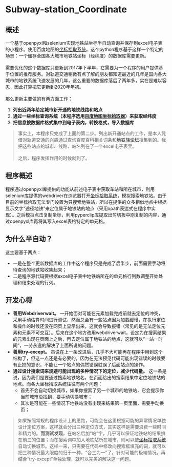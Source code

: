 # Subway-station_Coordinate
## 概述
一个基于openpyxl和selenium实现地铁站坐标半自动查询并保存到excel电子表的小程序。使用百度地图的[坐标拾取系统][1]。这个python程序基于这样一个特定的场景：一个储存全国各大城市地铁站坐标（经纬度）的数据库需要更新。<br> <br>
需要优化的这个数据库只更新到2017年下半年，它需要为一个程序的用户提供基于位置的推荐服务。对轨道交通稍微有点了解的朋友都知道最近的几年是国内各大城市的地铁系统飞速发展的几年，这么重要的数据库落后了两年多，实在是难以容忍，因此打算把它更新到2020年年初。<br><br>
那么更新主要做的有两方面工作：
1. **列出近两年给定城市新开通的地铁线路和站点**
2. **通过一些坐标查询系统（本程序选用[百度地图坐标拾取器][1]）来获取经纬度**
3. **把信息按数据库格式集中到电子表内，转换格式，导入数据库**  <br>
> 事实上，本程序只完成了上面的第二步。列出新开通站点的工作，是本人凭借对轨道交通的兴趣通过查询百度百科相关词条和[地铁族论坛](http://www.ditiezu.com/)搜集到的。我把这些站点的城市、线路、站名列在了一个excel电子表里。<br><br>
之后，程序发挥作用的时候就到了。  
## 程序概述
程序通过openpyxl库提供的功能从前述电子表中获取车站和所在城市，利用selenium库提供的webdriver在浏览器打开[坐标拾取系统][1]，模拟搜索地铁站。由于目前的坐标拾取无法专门设置为只搜索地铁站，所以在提供的众多相似地点中根据显示文字“途径地铁”来定位属于地铁站的地点（采用xpath表达式在程序中实现）。之后模拟点击复制坐标，利用pyperclip库提取出剪切板中刚复制的内容，通过openpyxl库再将其写入excel表格特定的单元格。<br>
## 为什么半自动？
这主要基于两点：<br>  
* 一是在整个更新数据库的工作中这个程序只是完成了后半步，前面需要手动将待查询的地铁站收集起来；
* 二是程序源代码要根据excel电子表中地铁站所在的单元格行列数调整开始处理和结束处理的行列。  <br>
## 开发心得
* **善用Webdriverwait。** 一开始面对可能在元素加载完成前就去定位的冲突，采用手动估算时间进行测试，然而总会有一些站点因为加载缓慢，在执行定位和操作的时候还没在网页上显示出来，这就会导致报错（常见的是无法定位元素和元素不可交互）。后来在这个地方改用webdriverwait，设定为在搜索结果的元素出现在页面上之后，再去定位属于地铁站的地点，这就可以“一站一时间”，一劳永逸的解决了上面所说的问题。
* **善用try-except。** 虽说在上一条改进后，几乎不大可能再在程序中用到这个结构了，但这一点还是有必要的，因为在无法预见代码可能出现错误的时候要有止损的意识，不能让一个站点的偶然错误耽误了后面站点的操作。
* **通过设计搜索词来规避可能出现的多种情况下的定位，减少代码量。** 这一条是说，因为我们是要通过搜索地铁站名，在页面给出的搜索结果中定位地铁站的地点。而各大坐标拾取系统往往有两个问题：
    * 首先不会自动切换城市，如果你搜索了另一个城市的地铁站，它会提示你当前城市没找到，要手动切换城市；
    * 其次是可能在一些情况下地铁站没有出现来结果第一页里面，需要手动换页；<br>
> 如果按照常规的程序设计上的思路，可能会在这里根据可能的异常情况单独设计定位方案，这样就会分出三种定位方式，其实这样是需要浪费一些时间和精力的。**而测试发现**，在站名后加“站”字，几乎可以保证地铁站的结果排在前三的位置；而在搜索词中加入地铁站所在城市，则可以使[坐标拾取系统][1]自动切换城市。这样一来，只需要在代码中修改向搜索框填充的词，就可以把三种情况最大限度的归于一种，“合三为一”了。针对可能的极端情况，再结合“try-except”单独处理，就可以完美的解决这一问题。

[1]: http://api.map.baidu.com/lbsapi/getpoint/index.html
